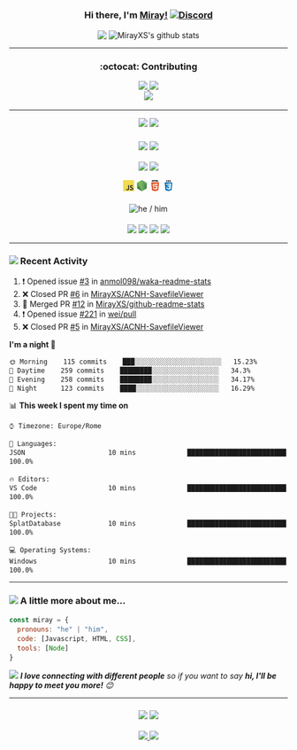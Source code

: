 <div align="center">

### Hi there, I'm [Miray!](https://mirayxs.github.io) <a href="https://discord.gg/53JnDZ5"><img src="https://raw.githubusercontent.com/anuraghazra/anuraghazra/master/assets/discord-round.svg" alt="Discord" width="27px"></a>

<!-- <div align="center">
  
![Miray's github stats](https://github-readme-stats-mirayxs.vercel.app/api?username=MirayXS&show_icons=true)
  
  <div align="center">
  
  ![Top Langs](https://github-readme-stats-mirayxs.vercel.app/api/top-langs/?username=MirayXS&hide_langs_below=1)
  
  </div>

<!-- </div> -->

  <img align="center" src="https://github-readme-stats-mirayxs.vercel.app/api?username=MirayXS&show_icons=true&line_height=27" />
  <img align="center" src="https://github-readme-stats.mirayxs.vercel.app/api/top-langs/?username=MirayXS&hide_langs_below=1" alt="MirayXS's github stats" />
  
  <hr>

### :octocat: Contributing

<div align="center">
<a href="https://github.com/kwsch/NHSE">
  <img src="https://github-readme-stats.vercel.app/api/pin/?username=kwsch&repo=NHSE" />
</a>
<a href="https://github.com/berichan/GetNHSE">
  <img src="https://github-readme-stats.vercel.app/api/pin/?username=berichan&repo=GetNHSE" />
</a>
    </div>
    <div align="center">
    <a href="https://github.com/xcruxiex/BBDThemes">
  <img src="https://github-readme-stats.vercel.app/api/pin/?username=xcruxiex&repo=BBDThemes" />
</a>
  </div>
  
  <hr>
    
<img src="https://user-images.githubusercontent.com/5679180/79618120-0daffb80-80be-11ea-819e-d2b0fa904d07.gif" width="27px">
<img src="https://img.shields.io/badge/Discord-XxMirayxX21%233561-7289da?style=for-the-badge&logo=discord"/>

### <img src="https://codedotspectra.github.io/themes/badges/diamond.svg"  width="27px"> <img src="https://img.shields.io/badge/-mirayxs.github.io-45ddc0?style=for-the-badge" a href="https://mirayxs.github.io"></a>

<img src="https://codedotspectra.github.io/themes/badges/sword.svg"  width="27px"> <img src="https://img.shields.io/badge/-LANGUAGES%20AND%20TOOLS-4CE949?style=for-the-badge">

<code><img height="20" src="https://raw.githubusercontent.com/github/explore/master/topics/javascript/javascript.png"></code>
<code><img height="20" src="https://raw.githubusercontent.com/github/explore/master/topics/nodejs/nodejs.png"></code>
<code><img height="20" src="https://raw.githubusercontent.com/github/explore/master/topics/html/html.png"></code>
<code><img height="20" src="https://raw.githubusercontent.com/github/explore/master/topics/css/css.png"></code>

  <img src="https://raw.githubusercontent.com/klaasnicolaas/ColoredBadges/master/svg/pronouns/hehim.svg" alt="he / him" style="vertical-align:top; margin:6px 4px">

![](https://img.shields.io/endpoint?label=currently&url=https://dev.discordprofiles.me/api/badge/status/325605285731500033?simple=true&logo=discord&logoColor=white) ![](https://img.shields.io/endpoint?url=https://dev.discordprofiles.me/api/badge/playing/325605285731500033?vscode=false&logo=nintendo-switch) ![](https://img.shields.io/endpoint?url=https://dev.discordprofiles.me/api/badge/vscode/325605285731500033) ![](https://img.shields.io/endpoint?url=https://dev.discordprofiles.me/api/badge/spotify/325605285731500033)

  <hr>

<div align="left">

### <img src="https://github.com/astrit/css.gg/raw/master/icons/svg/coffee.svg"> Recent Activity

<!--START_SECTION:activity-->
1. ❗️ Opened issue [#3](https://github.com//anmol098/waka-readme-stats/issues/3) in [anmol098/waka-readme-stats](https://github.com//anmol098/waka-readme-stats)
2. ❌ Closed PR [#6](https://github.com//MirayXS/ACNH-SavefileViewer/pull/6) in [MirayXS/ACNH-SavefileViewer](https://github.com//MirayXS/ACNH-SavefileViewer)
3. 🎉 Merged PR [#12](https://github.com//MirayXS/github-readme-stats/pull/12) in [MirayXS/github-readme-stats](https://github.com//MirayXS/github-readme-stats)
4. ❗️ Opened issue [#221](https://github.com//wei/pull/issues/221) in [wei/pull](https://github.com//wei/pull)
5. ❌ Closed PR [#5](https://github.com//MirayXS/ACNH-SavefileViewer/pull/5) in [MirayXS/ACNH-SavefileViewer](https://github.com//MirayXS/ACNH-SavefileViewer)
<!--END_SECTION:activity-->
  
<!--START_SECTION:waka-->
**I'm a night 🦉** 

```text
🌞 Morning    115 commits    ███░░░░░░░░░░░░░░░░░░░░░░   15.23% 
🌆 Daytime    259 commits    ████████░░░░░░░░░░░░░░░░░   34.3% 
🌃 Evening    258 commits    ████████░░░░░░░░░░░░░░░░░   34.17% 
🌙 Night      123 commits    ████░░░░░░░░░░░░░░░░░░░░░   16.29%

```


📊 **This week I spent my time on** 

```text
⌚︎ Timezone: Europe/Rome

💬 Languages: 
JSON                     10 mins             █████████████████████████   100.0%

🔥 Editors: 
VS Code                  10 mins             █████████████████████████   100.0%

🐱‍💻 Projects: 
SplatDatabase            10 mins             █████████████████████████   100.0%

💻 Operating Systems: 
Windows                  10 mins             █████████████████████████   100.0%

```


<!--END_SECTION:waka-->


<hr>

### <img src="https://media.giphy.com/media/VgCDAzcKvsR6OM0uWg/giphy.gif" width="50"> A little more about me...  

```javascript
const miray = {
  pronouns: "he" | "him",
  code: [Javascript, HTML, CSS],
  tools: [Node]
}
```

<img src="https://media.giphy.com/media/LnQjpWaON8nhr21vNW/giphy.gif" width="60"> <em><b>I love connecting with different people</b> so if you want to say <b>hi, I'll be happy to meet you more!</b> 😊</em>

</div>

<hr>

### <img src="https://simpleicons.org/icons/github.svg"  width="27px"> <img src="https://img.shields.io/badge/-other pinned repositories-24292E?style=for-the-badge">


<div align="center">
<a href="https://github.com/MirayXS/SplatHeX">
  <img src="https://github-readme-stats.vercel.app/api/pin/?username=MirayXS&repo=SplatHeX" />
</a>
<a href="https://github.com/MirayXS/SplatDatabase">
  <img src="https://github-readme-stats.vercel.app/api/pin/?username=MirayXS&repo=SplatDatabase" />
</a>
    </div>
    </div>
